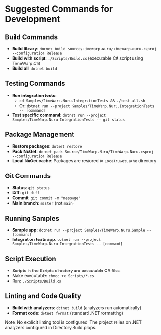 # Suggested Commands for Development

## Build Commands
- **Build library**: `dotnet build Source/TimeWarp.Nuru/TimeWarp.Nuru.csproj --configuration Release`
- **Build with script**: `./Scripts/Build.cs` (executable C# script using TimeWarp.Cli)
- **Build all**: `dotnet build`

## Testing Commands
- **Run integration tests**: 
  - `cd Samples/TimeWarp.Nuru.IntegrationTests && ./test-all.sh`
  - Or: `dotnet run --project Samples/TimeWarp.Nuru.IntegrationTests -- [command]`
- **Test specific command**: `dotnet run --project Samples/TimeWarp.Nuru.IntegrationTests -- git status`

## Package Management
- **Restore packages**: `dotnet restore`
- **Pack NuGet**: `dotnet pack Source/TimeWarp.Nuru/TimeWarp.Nuru.csproj --configuration Release`
- **Local NuGet cache**: Packages are restored to `LocalNuGetCache` directory

## Git Commands
- **Status**: `git status`
- **Diff**: `git diff`
- **Commit**: `git commit -m "message"`
- **Main branch**: `master` (not `main`)

## Running Samples
- **Sample app**: `dotnet run --project Samples/TimeWarp.Nuru.Sample -- [command]`
- **Integration tests app**: `dotnet run --project Samples/TimeWarp.Nuru.IntegrationTests -- [command]`

## Script Execution
- Scripts in the Scripts directory are executable C# files
- Make executable: `chmod +x Scripts/*.cs`
- Run: `./Scripts/Build.cs`

## Linting and Code Quality
- **Build with analyzers**: `dotnet build` (analyzers run automatically)
- **Format code**: `dotnet format` (standard .NET formatting)

Note: No explicit linting tool is configured. The project relies on .NET analyzers configured in Directory.Build.props.